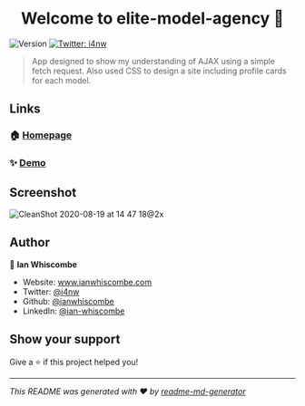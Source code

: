 <h1 align="center">Welcome to elite-model-agency 👋</h1>
<p>
  <img alt="Version" src="https://img.shields.io/badge/version-1.0-blue.svg?cacheSeconds=2592000" />
  <a href="https://twitter.com/i4nw" target="_blank">
    <img alt="Twitter: i4nw" src="https://img.shields.io/twitter/follow/i4nw.svg?style=social" />
  </a>
</p>

> App designed to show my understanding of AJAX using a simple fetch request. Also used CSS to design a site including profile cards for each model.

## Links

### 🏠 [Homepage](https://github.com/ianwhiscombe/elite-model-agency)

### ✨ [Demo](https://elite-model-agency.netlify.app)

## Screenshot

![CleanShot 2020-08-19 at 14 47 18@2x](https://user-images.githubusercontent.com/40146191/90642946-ecf1e100-e22a-11ea-8f3d-a7dd0d4d0f59.png)

## Author

👤 **Ian Whiscombe**

* Website: www.ianwhiscombe.com
* Twitter: [@i4nw](https://twitter.com/i4nw)
* Github: [@ianwhiscombe](https://github.com/ianwhiscombe)
* LinkedIn: [@ian-whiscombe](https://linkedin.com/in/ian-whiscombe)

## Show your support

Give a ⭐️ if this project helped you!

***
_This README was generated with ❤️ by [readme-md-generator](https://github.com/kefranabg/readme-md-generator)_
